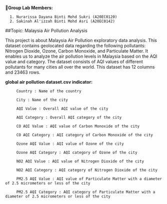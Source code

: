 **🥼Group Lab Members:**

      1. Nurarissa Dayana Binti Mohd Sukri (A20EC0120)	
      2. Sakinah Al'izzah Binti Mohd Asri (A20EC0142)
      
##Topic: Malaysia Air Pollution Analysis

This project is about Malaysia Air Pollution exploratory data analysis. This dataset contains geolocated data regarding the following pollutants: Nitrogen Dioxide, Ozone, Carbon Monoxide, and Particulate Matter. It enables us to analyze the air pollution levels in Malaysia based on the AQI value and category. The dataset consists of AQI values of different pollutants for many cities all over the world. This dataset has 12 columns and 23463 rows.

**global air pollution dataset.csv indicator:**

         Country : Name of the country

         City : Name of the city

         AQI Value : Overall AQI value of the city

         AQI Category : Overall AQI category of the city

         CO AQI Value : AQI value of Carbon Monoxide of the city

         CO AQI Category : AQI category of Carbon Monoxide of the city

         Ozone AQI Value : AQI value of Ozone of the city

         Ozone AQI Category : AQI category of Ozone of the city

         NO2 AQI Value : AQI value of Nitrogen Dioxide of the city

         NO2 AQI Category : AQI category of Nitrogen Dioxide of the city

         PM2.5 AQI Value : AQI value of Particulate Matter with a diameter of 2.5 micrometers or less of the city

         PM2.5 AQI Category : AQI category of Particulate Matter with a diameter of 2.5 micrometers or less of the city
